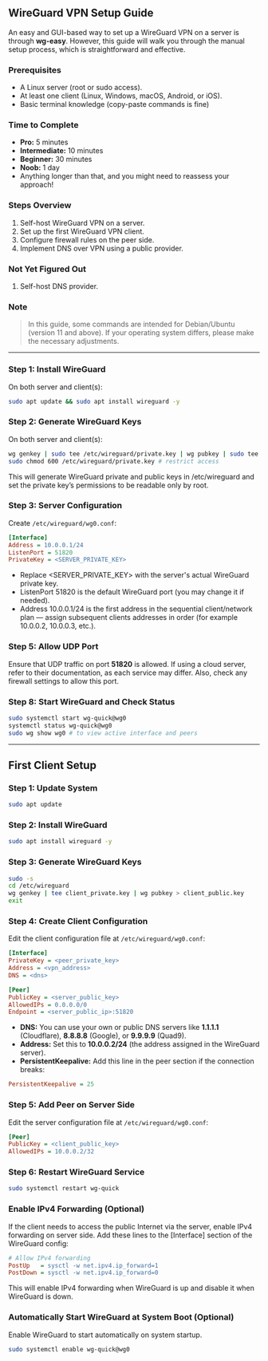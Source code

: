 ## WireGuard VPN Setup Guide

An easy and GUI-based way to set up a WireGuard VPN on a server is through **wg-easy**. However, this guide will walk you through the manual setup process, which is straightforward and effective.

### Prerequisites
- A Linux server (root or sudo access).
- At least one client (Linux, Windows, macOS, Android, or iOS).
- Basic terminal knowledge (copy-paste commands is fine)

### Time to Complete
- **Pro:** 5 minutes
- **Intermediate:** 10 minutes
- **Beginner:** 30 minutes
- **Noob:** 1 day
- Anything longer than that, and you might need to reassess your approach!

### Steps Overview
1. Self-host WireGuard VPN on a server.
2. Set up the first WireGuard VPN client.
3. Configure firewall rules on the peer side.
4. Implement DNS over VPN using a public provider.

### Not Yet Figured Out
1. Self-host DNS provider.

### Note
> In this guide, some commands are intended for Debian/Ubuntu (version 11 and above). If your operating system differs, please make the necessary adjustments.

---

### Step 1: Install WireGuard
On both server and client(s):
```bash
sudo apt update && sudo apt install wireguard -y
```

### Step 2: Generate WireGuard Keys
On both server and client(s):
```bash
wg genkey | sudo tee /etc/wireguard/private.key | wg pubkey | sudo tee /etc/wireguard/public.key
sudo chmod 600 /etc/wireguard/private.key # restrict access
```
This will generate WireGuard private and public keys in /etc/wireguard and set the private key’s permissions to be readable only by root.

### Step 3: Server Configuration
Create `/etc/wireguard/wg0.conf`:
```ini
[Interface]
Address = 10.0.0.1/24
ListenPort = 51820
PrivateKey = <SERVER_PRIVATE_KEY>
```
- Replace <SERVER_PRIVATE_KEY> with the server's actual WireGuard private key.
- ListenPort 51820 is the default WireGuard port (you may change it if needed).
- Address 10.0.0.1/24 is the first address in the sequential client/network plan — assign subsequent clients addresses in order (for example 10.0.0.2, 10.0.0.3, etc.).

### Step 5: Allow UDP Port
Ensure that UDP traffic on port **51820** is allowed. If using a cloud server, refer to their documentation, as each service may differ. Also, check any firewall settings to allow this port.

### Step 8: Start WireGuard and Check Status
```bash
sudo systemctl start wg-quick@wg0
systemctl status wg-quick@wg0
sudo wg show wg0 # to view active interface and peers
```
---

## First Client Setup

### Step 1: Update System
```bash
sudo apt update
```

### Step 2: Install WireGuard
```bash
sudo apt install wireguard -y
```

### Step 3: Generate WireGuard Keys
```bash
sudo -s
cd /etc/wireguard
wg genkey | tee client_private.key | wg pubkey > client_public.key
exit
```

### Step 4: Create Client Configuration
Edit the client configuration file at `/etc/wireguard/wg0.conf`:
```ini
[Interface]
PrivateKey = <peer_private_key>
Address = <vpn_address>
DNS = <dns>

[Peer]
PublicKey = <server_public_key>
AllowedIPs = 0.0.0.0/0
Endpoint = <server_public_ip>:51820
```
- **DNS:** You can use your own or public DNS servers like **1.1.1.1** (Cloudflare), **8.8.8.8** (Google), or **9.9.9.9** (Quad9).
- **Address:** Set this to **10.0.0.2/24** (the address assigned in the WireGuard server).
- **PersistentKeepalive:** Add this line in the peer section if the connection breaks:
```ini
PersistentKeepalive = 25
```

### Step 5: Add Peer on Server Side
Edit the server configuration file at `/etc/wireguard/wg0.conf`:
```ini
[Peer]
PublicKey = <client_public_key>
AllowedIPs = 10.0.0.2/32
```

### Step 6: Restart WireGuard Service
```bash
sudo systemctl restart wg-quick
```

### Enable IPv4 Forwarding (Optional)
If the client needs to access the public Internet via the server, enable IPv4 forwarding on server side.
Add these lines to the [Interface] section of the WireGuard config:
```ini
# Allow IPv4 forwarding
PostUp   = sysctl -w net.ipv4.ip_forward=1
PostDown = sysctl -w net.ipv4.ip_forward=0
```
This will enable IPv4 forwarding when WireGuard is up and disable it when WireGuard is down.

### Automatically Start WireGuard at System Boot (Optional)
Enable WireGuard to start automatically on system startup.
```bash
sudo systemctl enable wg-quick@wg0
```
